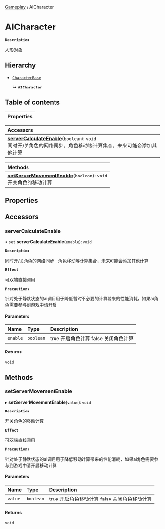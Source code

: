 [Gameplay](../modules/Gameplay.Gameplay.md) / AICharacter

# AICharacter <Badge type="tip" text="Class" />

**`Description`**

人形对象

## Hierarchy

- [`CharacterBase`](Gameplay.CharacterBase.md)

  ↳ **`AICharacter`**

## Table of contents

| Properties |
| :-----|

| Accessors |
| :-----|
| **[serverCalculateEnable](Gameplay.AICharacter.md#servercalculateenable)**(`boolean`): `void` <br> 同时开/关角色的网络同步，角色移动等计算集合，未来可能会添加其他计算|

| Methods |
| :-----|
| **[setServerMovementEnable](Gameplay.AICharacter.md#setservermovementenable)**(`boolean`): `void` <br> 开关角色的移动计算|

## Properties

## Accessors

### serverCalculateEnable

• `set` **serverCalculateEnable**(`enable`): `void` <Badge type="tip" text="client&server" />

**`Description`**

同时开/关角色的网络同步，角色移动等计算集合，未来可能会添加其他计算

**`Effect`**

可双端直接调用

**`Precautions`**

针对处于静默状态的ai调用用于降低暂时不必要的计算带来的性能消耗，如果ai角色需要参与到游戏中请开启

#### Parameters

| Name | Type | Description |
| :------ | :------ | :------ |
| `enable` | `boolean` |  true 开启角色计算 false 关闭角色计算 |

#### Returns

`void`


## Methods

### setServerMovementEnable

▸ **setServerMovementEnable**(`value`): `void`

**`Description`**

开关角色的移动计算

**`Effect`**

可双端直接调用

**`Precautions`**

针对处于静默状态的ai调用用于降低移动计算带来的性能消耗，如果ai角色需要参与到游戏中请开启移动计算

#### Parameters

| Name | Type | Description |
| :------ | :------ | :------ |
| `value` | `boolean` |  true 开启角色移动计算 false 关闭角色移动计算 |

#### Returns

`void`
